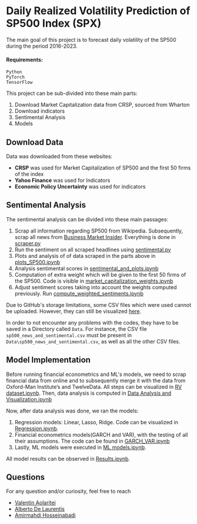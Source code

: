 Daily Realized Volatility Prediction of SP500 Index (SPX)
====================

The main goal of this project is to forecast daily volatility of the SP500 during the period 2016-2023.

#### Requirements:
```
Python
PyTorch
TensorFlow
```

This project can be sub-divided into these main parts:
1. Download Market Capitalization data from CRSP, sourced from Wharton 
2. Download indicators
3. Sentimental Analysis
4. Models

## Download Data
Data was downloaded from these websites:
* __CRSP__ was used for Market Capitalization of SP500 and the first 50 firms of the index
* __Yahoo Finance__ was used for Indicators
* __Economic Policy Uncertainty__ was used for indicators

## Sentimental Analysis
The sentimental analysis can be divided into these main passages:
1. Scrap all information regarding SP500 from Wikipedia. Subsequently, scrap all news from [Business Market Insider](https://markets.businessinsider.com/). Everything is done in [scraper.py](https://github.com/hosseinabadi/Realized-Volatility-Prediction/blob/master/Sentiment%20Analysis/scraper.py)
2. Run the sentiment on all scraped headlines using [sentimental.py](https://github.com/hosseinabadi/Realized-Volatility-Prediction/tree/master/Sentiment%20Analysis)
3. Plots and analysis of of data scraped in the parts above in [plots_SP500.ipynb](https://github.com/hosseinabadi/Realized-Volatility-Prediction/blob/master/Sentiment%20Analysis/plots_SP500.ipynb)
4. Analysis sentimental scores in [sentimental_and_plots.ipynb](https://github.com/hosseinabadi/Realized-Volatility-Prediction/blob/master/Sentiment%20Analysis/sentimental_and_plots.ipynb)
5. Computation of extra weight which will be given to the first 50 firms of the SP500. Code is visible in [market_capitalization_weights.ipynb](https://github.com/hosseinabadi/Realized-Volatility-Prediction/blob/master/Sentiment%20Analysis/market_capitalization_weights.ipynb)
6. Adjust sentiment scores taking into account the weights computed previously. Run [compute_weighted_sentiments.ipynb](https://github.com/hosseinabadi/Realized-Volatility-Prediction/blob/master/Sentiment%20Analysis/compute_weighted_sentiments.ipynb)

Due to GitHub's storage limitations, some CSV files which were used cannot be uploaded. However, they can still be visualized [here](https://drive.google.com/drive/folders/1W8QDA1jgOxivhFTOHspg3MQxtIqEm2Ha?usp=drive_link).

In order to not encounter any problems with the codes, they have to be saved in a Directory called ```Data```. For instance, the CSV file ```sp500_news_and_sentimental.csv``` must be present in ```Data\sp500_news_and_sentimental.csv```, as well as all the other CSV files.

## Model Implementation
Before running financial econometrics and ML's models, we need to scrap financial data from online and to subsequently merge it with the data from Oxford-Man Institute’s and TwelveData. All steps can be visualized in [RV dataset.ipynb](https://github.com/hosseinabadi/Realized-Volatility-Prediction/blob/master/RV%20dataset.ipynb). Then, data analysis is computed in [Data Analysis and Visualization.ipynb](https://github.com/hosseinabadi/Realized-Volatility-Prediction/blob/master/Data%20Analysis%20and%20Visualization.ipynb)

Now, after data analysis was done, we ran the models:
1. Regression models: Linear, Lasso, Ridge. Code can be visualized in [Regression.ipynb](https://github.com/hosseinabadi/Realized-Volatility-Prediction/blob/master/Regression.ipynb).
2. Financial econometrics models(GARCH and VAR), with the testing of all their assumptions. The code can be found in [GARCH_VAR.ipynb](https://github.com/hosseinabadi/Realized-Volatility-Prediction/blob/master/GARCH_VAR.ipynb)
3. Lastly, ML models were executed in [ML models.ipynb](https://github.com/hosseinabadi/Realized-Volatility-Prediction/blob/master/ML%20models.ipynb).

All model results can be observed in [Results.ipynb](https://github.com/hosseinabadi/Realized-Volatility-Prediction/blob/master/Results.ipynb).

## Questions
For any question and/or curiosity, feel free to reach
* [Valentin Aolaritei](mailto:valentin.aolaritei@epfl.ch)
* [Alberto De Laurentis](mailto:alberto.delaurentis@epfl.ch)
* [Amirmahdi Hosseinabadi](mailto:amirmahdi.hosseinabadi@epfl.ch)
